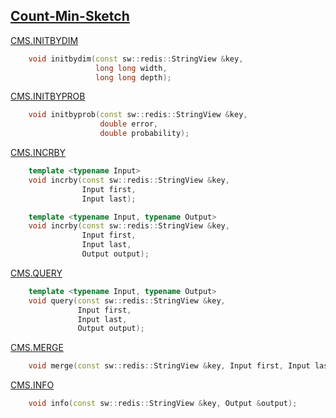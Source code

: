 ## [Count-Min-Sketch](https://oss.redislabs.com/redisbloom/Cuckoo_Commands/)

[CMS.INITBYDIM](https://oss.redislabs.com/redisbloom/CountMinSketch_Commands/#cmsinitbydim)
```C++
    void initbydim(const sw::redis::StringView &key,
                   long long width,
                   long long depth);
```
[CMS.INITBYPROB](https://oss.redislabs.com/redisbloom/CountMinSketch_Commands/#cmsinitbyprob)
```C++
    void initbyprob(const sw::redis::StringView &key,
                    double error,
                    double probability);
```
[CMS.INCRBY](https://oss.redislabs.com/redisbloom/CountMinSketch_Commands/#cmsinrcby)
```C++
    template <typename Input>
    void incrby(const sw::redis::StringView &key,
                Input first,
                Input last);

    template <typename Input, typename Output>
    void incrby(const sw::redis::StringView &key,
                Input first,
                Input last,
                Output output);
```
[CMS.QUERY](https://oss.redislabs.com/redisbloom/CountMinSketch_Commands/#cmsquery)
```C++
    template <typename Input, typename Output>
    void query(const sw::redis::StringView &key, 
               Input first, 
               Input last, 
               Output output);
```
[CMS.MERGE](https://oss.redislabs.com/redisbloom/CountMinSketch_Commands/#cmsmerge)
```C++
    void merge(const sw::redis::StringView &key, Input first, Input last);
```
[CMS.INFO](https://oss.redislabs.com/redisbloom/CountMinSketch_Commands/#cmsinfo)
```C++
    void info(const sw::redis::StringView &key, Output &output);
```
